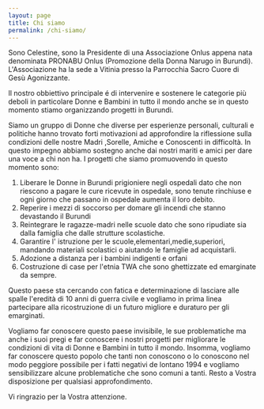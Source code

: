 ```yaml
---
layout: page
title: Chi siamo
permalink: /chi-siamo/
---
```


Sono Celestine, sono la Presidente di una Associazione Onlus appena nata denominata PRONABU Onlus (Promozione della Donna Narugo in Burundi). L'Associazione ha la sede a Vitinia presso la Parrocchia Sacro Cuore di Gesù Agonizzante.

Il nostro obbiettivo principale é di intervenire e sostenere le categorie più deboli in particolare Donne e Bambini in tutto il mondo anche se in questo momento stiamo organizzando progetti in Burundi.

Siamo un gruppo di Donne che diverse per esperienze personali, culturali e politiche hanno trovato forti motivazioni ad approfondire la riflessione sulla condizioni delle nostre Madri ,Sorelle, Amiche e Conoscenti in difficoltà. In questo impegno abbiamo sostegno anche dai nostri mariti e amici per dare una voce a chi non ha. I progetti che siamo promuovendo in questo momento sono:

1. Liberare le Donne in Burundi prigioniere negli ospedali dato che non riescono a pagare le cure ricevute in ospedale, sono tenute rinchiuse e ogni giorno che passano in ospedale aumenta il loro debito.
2. Reperire i mezzi di soccorso per domare gli incendi che stanno devastando il Burundi
3. Reintegrare le ragazze-madri nelle scuole dato che sono ripudiate sia dalla famiglia che dalle strutture scolastiche.
4. Garantire l' istruzione per le scuole,elementari,medie,superiori, mandando materiali scolastici o aiutando le famiglie ad acquistarli.
5. Adozione a distanza per i bambini indigenti e orfani
6. Costruzione di case per l'etnia TWA che sono ghettizzate ed emarginate da sempre.

Questo paese sta cercando con fatica e determinazione di lasciare alle spalle l'eredità di 10 anni di guerra civile e vogliamo in prima linea partecipare alla ricostruzione di un futuro migliore e duraturo per gli emarginati.

Vogliamo far conoscere questo paese invisibile, le sue problematiche ma anche i suoi pregi e far conoscere i nostri progetti per migliorare le condizioni di vita di Donne e Bambini in tutto il mondo. Insomma, vogliamo far conoscere questo popolo che tanti non conoscono o lo conoscono nel modo peggiore possibile per i fatti negativi de lontano 1994 e vogliamo sensibilizzare alcune problematiche che sono comuni a tanti. Resto a Vostra disposizione per qualsiasi approfondimento.

Vi ringrazio per la Vostra attenzione.

